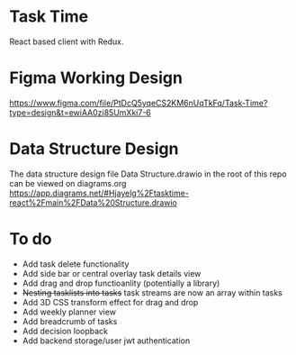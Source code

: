 # Task Time

React based client with Redux.

# Figma Working Design
https://www.figma.com/file/PtDcQ5yqeCS2KM6nUqTkFq/Task-Time?type=design&t=ewiAA0zi85UmXki7-6

# Data Structure Design
The data structure design file Data Structure.drawio in the root of this repo can be viewed on diagrams.org
https://app.diagrams.net/#Hjayelg%2Ftasktime-react%2Fmain%2FData%20Structure.drawio

# To do
* Add task delete functionality
* Add side bar or central overlay task details view
* Add drag and drop functioanlity (potentially a library)
* ~~Nesting tasklists into tasks~~ task streams are now an array within tasks
* Add 3D CSS transform effect for drag and drop
* Add weekly planner view
* Add breadcrumb of tasks
* Add decision loopback
* Add backend storage/user jwt authentication

